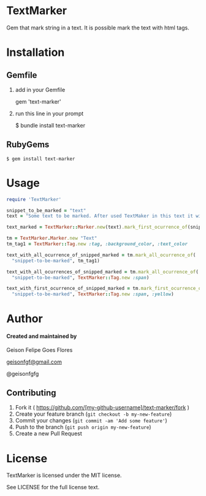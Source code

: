 TextMarker
===========

Gem that mark string in a text. It is possible mark the text with html tags.

Installation
============

Gemfile
-------

1) add in your Gemfile

    gem 'text-marker'

2) run this line in your prompt

    $ bundle install text-marker


RubyGems
-------

    $ gem install text-marker

Usage
=====

```ruby
require 'TextMarker'

snippet_to_be_marked = "text"
text = "Some text to be marked. After used TextMaker in this text it will return this text with desired text marked."

text_marked = TextMarker::Marker.new(text).mark_first_ocurrence_of(snippet_to_be_marked)

tm = TextMarker.Marker.new "Text"
tm_tag1 = TextMarker::Tag.new :tag, :background_color, :text_color

text_with_all_ocurrence_of_snipped_marked = tm.mark_all_ocurrence_of(
  "snippet-to-be-marked", tm_tag1)

text_with_all_ocurrences_of_snipped_marked = tm.mark_all_ocurrence_of(
  "snippet-to-be-marked", TextMarker::Tag.new :span)

text_with_first_ocurrence_of_snipped_marked = tm.mark_first_ocurrence_of(
  "snippet-to-be-marked", TextMarker::Tag.new :span, :yellow)
```

Author
======

#### Created and maintained by
Geison Felipe Goes Flores

geisonfgf@gmail.com

@geisonfgfg

## Contributing

1. Fork it ( https://github.com/[my-github-username]/text-marker/fork )
2. Create your feature branch (`git checkout -b my-new-feature`)
3. Commit your changes (`git commit -am 'Add some feature'`)
4. Push to the branch (`git push origin my-new-feature`)
5. Create a new Pull Request

License
=======

TextMarker is licensed under the MIT license.

See LICENSE for the full license text.

